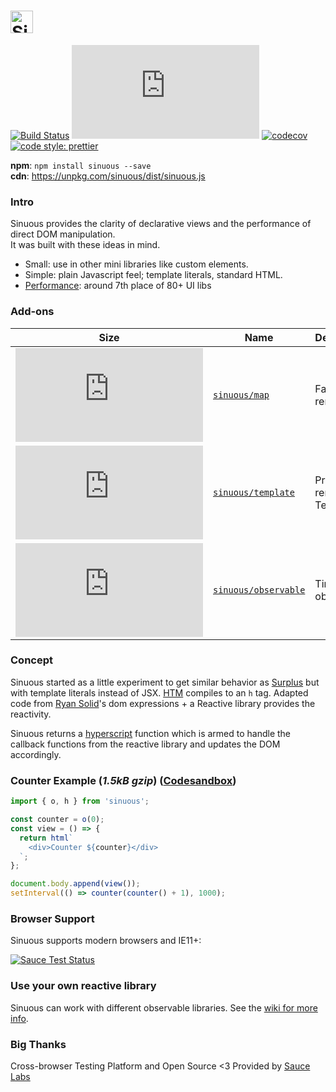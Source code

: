# <a href="https://github.com/luwes/sinuous"><img src="https://raw.githubusercontent.com/luwes/sinuous/master/media/sinuous-logo.svg?sanitize=true" height="36" alt="Sinuous" /></a>

[![Build Status](https://img.shields.io/travis/luwes/sinuous/master.svg?style=flat-square&label=Travis+CI)](https://travis-ci.org/luwes/sinuous)
![Badge size](https://img.badgesize.io/https://unpkg.com/sinuous@latest/dist/sinuous.min.js?compression=gzip&label=gzip&style=flat-square)
[![codecov](https://img.shields.io/codecov/c/github/luwes/sinuous.svg?style=flat-square)](https://codecov.io/gh/luwes/sinuous)
[![code style: prettier](https://img.shields.io/badge/code_style-prettier-ff69b4.svg?style=flat-square)](https://github.com/prettier/prettier)

**npm**: `npm install sinuous --save`  
**cdn**: https://unpkg.com/sinuous/dist/sinuous.js

### Intro

Sinuous provides the clarity of declarative views and the performance of direct DOM manipulation.  
It was built with these ideas in mind.

- Small: use in other mini libraries like custom elements.
- Simple: plain Javascript feel; template literals, standard HTML.
- [Performance](https://rawgit.com/krausest/js-framework-benchmark/master/webdriver-ts-results/table.html): around 7th place of 80+ UI libs

### Add-ons

| Size                                                                                                                                              | Name                                                  | Description           |
| ------------------------------------------------------------------------------------------------------------------------------------------------- | ----------------------------------------------------- | --------------------- |
| ![Badge size](https://img.badgesize.io/https://unpkg.com/sinuous/map/dist/map.min.js?compression=gzip&label=gzip&style=flat-square&v=1)           | [`sinuous/map`](./packages/sinuous/map)               | Fast list renderer    |
| ![Badge size](https://img.badgesize.io/https://unpkg.com/sinuous/template/dist/template.min.js?compression=gzip&label=gzip&style=flat-square)     | [`sinuous/template`](./packages/sinuous/template)     | Pre-rendered Template |
| ![Badge size](https://img.badgesize.io/https://unpkg.com/sinuous/observable/dist/observable.min.js?compression=gzip&label=gzip&style=flat-square) | [`sinuous/observable`](./packages/sinuous/observable) | Tiny observable       |

### Concept

Sinuous started as a little experiment to get similar behavior as [Surplus](https://github.com/adamhaile/surplus) but with template literals instead of JSX.
[HTM](https://github.com/developit/htm) compiles to an `h` tag. Adapted code from [Ryan Solid](https://github.com/ryansolid/babel-plugin-jsx-dom-expressions)'s dom expressions + a Reactive library provides the reactivity.

Sinuous returns a [hyperscript](https://github.com/hyperhype/hyperscript) function which is armed to handle the callback functions from the reactive library and updates the DOM accordingly.

### Counter Example (_1.5kB gzip_) ([Codesandbox](https://codesandbox.io/s/sinuous-counter-z6k71))

```js
import { o, h } from 'sinuous';

const counter = o(0);
const view = () => {
  return html`
    <div>Counter ${counter}</div>
  `;
};

document.body.append(view());
setInterval(() => counter(counter() + 1), 1000);
```

### Browser Support

Sinuous supports modern browsers and IE11+:

[![Sauce Test Status](https://saucelabs.com/browser-matrix/sinuous.svg)](https://saucelabs.com/u/sinuous)

### Use your own reactive library

Sinuous can work with different observable libraries. See the [wiki for more info](https://github.com/luwes/sinuous/wiki/Choose-your-own-reactive-library).

### Big Thanks

Cross-browser Testing Platform and Open Source <3 Provided by [Sauce Labs][homepage]

[homepage]: https://saucelabs.com
